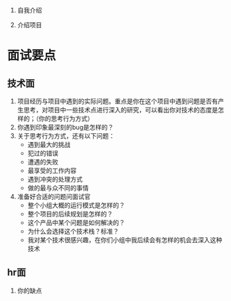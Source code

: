 1. 自我介绍

2. 介绍项目




# 面试要点
## 技术面
1. 项目经历与项目中遇到的实际问题。重点是你在这个项目中遇到问题是否有产生思考，对项目中一些技术点进行深入的研究，可以看出你对技术的态度是怎样的；（你的思考行为方式）
2. 你遇到印象最深刻的bug是怎样的？
3. 关于思考行为方式，还有以下问题：
    - 遇到最大的挑战
    - 犯过的错误
    - 遭遇的失败
    - 最享受的工作内容
    - 遇到冲突的处理方式
    - 做的最与众不同的事情
4. 准备好合适的问题问面试官
    - 整个小组大概的运行模式是怎样的？
    - 整个项目的后续规划是怎样的？
    - 这个产品中某个问题是如何解决的？
    - 为什么会选择这个技术栈？标准？
    - 我对某个技术很感兴趣，在你们小组中我后续会有怎样的机会去深入这种技术

## hr面
1. 你的缺点
